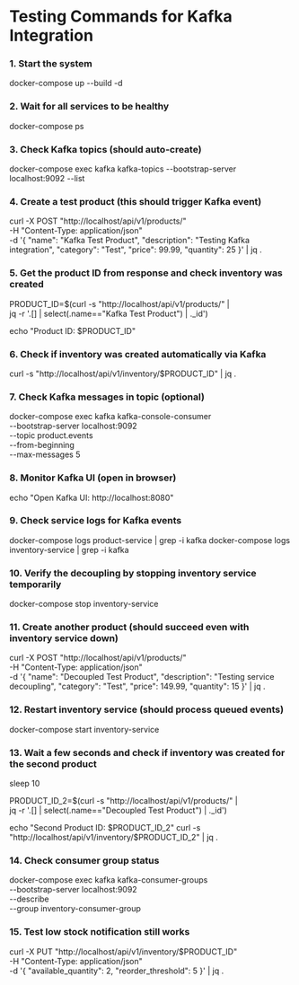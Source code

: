 # Testing Commands for Kafka Integration

### 1. Start the system
docker-compose up --build -d

### 2. Wait for all services to be healthy
docker-compose ps

### 3. Check Kafka topics (should auto-create)
docker-compose exec kafka kafka-topics --bootstrap-server localhost:9092 --list

### 4. Create a test product (this should trigger Kafka event)
curl -X POST "http://localhost/api/v1/products/" \
  -H "Content-Type: application/json" \
  -d '{
    "name": "Kafka Test Product",
    "description": "Testing Kafka integration",
    "category": "Test",
    "price": 99.99,
    "quantity": 25
  }' | jq .

### 5. Get the product ID from response and check inventory was created
PRODUCT_ID=$(curl -s "http://localhost/api/v1/products/" | \
  jq -r '.[] | select(.name=="Kafka Test Product") | ._id')

echo "Product ID: $PRODUCT_ID"

### 6. Check if inventory was created automatically via Kafka
curl -s "http://localhost/api/v1/inventory/$PRODUCT_ID" | jq .

### 7. Check Kafka messages in topic (optional)
docker-compose exec kafka kafka-console-consumer \
  --bootstrap-server localhost:9092 \
  --topic product.events \
  --from-beginning \
  --max-messages 5

### 8. Monitor Kafka UI (open in browser)
echo "Open Kafka UI: http://localhost:8080"

### 9. Check service logs for Kafka events
docker-compose logs product-service | grep -i kafka
docker-compose logs inventory-service | grep -i kafka

### 10. Verify the decoupling by stopping inventory service temporarily
docker-compose stop inventory-service

### 11. Create another product (should succeed even with inventory service down)
curl -X POST "http://localhost/api/v1/products/" \
  -H "Content-Type: application/json" \
  -d '{
    "name": "Decoupled Test Product",
    "description": "Testing service decoupling",
    "category": "Test",
    "price": 149.99,
    "quantity": 15
  }' | jq .

### 12. Restart inventory service (should process queued events)
docker-compose start inventory-service

### 13. Wait a few seconds and check if inventory was created for the second product
sleep 10

PRODUCT_ID_2=$(curl -s "http://localhost/api/v1/products/" | \
  jq -r '.[] | select(.name=="Decoupled Test Product") | ._id')

echo "Second Product ID: $PRODUCT_ID_2"
curl -s "http://localhost/api/v1/inventory/$PRODUCT_ID_2" | jq .

### 14. Check consumer group status
docker-compose exec kafka kafka-consumer-groups \
  --bootstrap-server localhost:9092 \
  --describe \
  --group inventory-consumer-group

### 15. Test low stock notification still works
curl -X PUT "http://localhost/api/v1/inventory/$PRODUCT_ID" \
  -H "Content-Type: application/json" \
  -d '{
    "available_quantity": 2,
    "reorder_threshold": 5
  }' | jq .